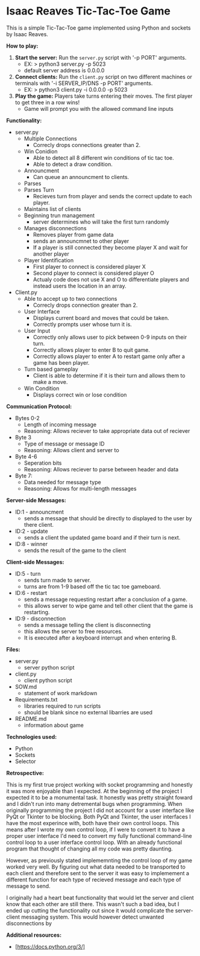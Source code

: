 # Isaac Reaves Tic-Tac-Toe Game 

This is a simple Tic-Tac-Toe game implemented using Python and sockets by Isaac Reaves.

**How to play:**
1. **Start the server:** Run the `server.py` script with '-p PORT' arguments.
    * EX: > python3 server.py -p 5023
    * default server address is 0.0.0.0
3. **Connect clients:** Run the `client.py` script on two different machines or terminals with '-i SERVER_IP/DNS -p PORT' arguments.
    * EX: > python3 client.py -i 0.0.0.0 -p 5023
5. **Play the game:** Players take turns entering their moves. The first player to get three in a row wins!
    * Game will prompt you with the allowed command line inputs

**Functionality:**
* server.py
  * Multiple Connections
    * Correcly drops connections greater than 2.
  * Win Conidion
    * Able to detect all 8 different win conditions of tic tac toe.
    * Able to detect a draw condition.
  * Announcment
    * Can queue an announcment to clients.
  * Parses   
  * Parses Turn
    * Recieves turn from player and sends the correct update to each player.
  * Maintains list of clients
  * Beginning trun management
    * server determines who will take the first turn randomly  
  * Manages disconnections
    * Removes player from game data
    * sends an announcmnet to other player
    * If a player is still connected they become player X and wait for another player
  * Player Identification
    * First player to connect is considered player X
    * Second player to connect is considered player O
    * Actualy code does not use X and O to differentiate players and instead users the location in an array.
* Client.py
  * Able to accept up to two connections
    * Correcly drops connection greater than 2.
  * User Interface
    * Displays current board and moves that could be taken.
    * Correctly prompts user whose turn it is.
  * User Input
    * Correctly only allows user to pick between 0-9 inputs on their turn.
    * Correctly allows player to enter B to quit game.
    * Correctly allows player to enter A to restart game only after a game has been player.
  * Turn based gameplay
    * Client is able to determine if it is their turn and allows them to make a move.
  * Win Condition
    * Displays correct win or lose condition

**Communication Protocol:**
* Bytes 0-2
   * Length of incoming message
   * Reasoning: Allows reciever to take appropriate data out of reciever
* Byte 3
   * Type of message or message ID
   * Reasoning: Allows client and server to
* Byte 4-6
   * Seperation bits
   * Reasoning: Allows reciever to parse between header and data
* Byte 7:
   * Data needed for message type
   * Reasoning: Allows for multi-length messages

**Server-side Messages:**
* ID:1 - announcment
  * sends a message that should be directly to displayed to the user by there client. 
* ID:2 - update
  * sends a client the updated game board and if their turn is next.
* ID:8 - winner
  * sends the result of the game to the client
  
**Client-side Messages:**
* ID:5 - turn
  * sends turn made to server.
  * turns are from 1-9 based off the tic tac toe gameboard. 
* ID:6 - restart
  * sends a message requesting restart after a conclusion of a game.
  * this allows server to wipe game and tell other client that the game is restarting.
* ID:9 - disconnection
  * sends a message telling the client is disconnecting
  * this allows the server to free resources.
  * It is executed after a keyboard interrupt and when entering B.

**Files:**
* server.py
  * server python script
* client.py
  * client python script
* SOW.md
  * statement of work markdown
* Requirements.txt
  * libraries required to run scripts
  * should be blank since no external libarries are used
* README.md
  * information about game

**Technologies used:**
* Python
* Sockets
* Selector

**Retrospective:**

This is my first true project working with socket programming and honestly it was more enjoyable than I expected. At the beginning of the project I expected it to be a monumental task. It honestly was pretty straight foward and I didn't run into many detremental bugs when programming. When originally programming the project I did not account for a user interface like PyQt or Tkinter to be blocking. Both PyQt and Tkinter, the user interfaces I have the most experince with, both have their own control loops. This means after I wrote my own control loop, if I were to convert it to have a proper user interface I'd need to convert my fully functional command-line control loop to a user interface control loop. With an already functional program that thought of changing all my code was pretty daunting.

However, as previously stated implememnting the control loop of my game worked very well. By figuring out what data needed to be transported to each client and therefore sent to the server it was easy to implemement a different function for each type of recieved message and each type of message to send. 

I originally had a heart beat functionality that would let the server and client know that each other are still there. This wasn't such a bad idea, but I ended up cutting the functionality out since it would complicate the server-client messaging system. This would however detect unwanted disconnections by 

**Additional resources:**
* [https://docs.python.org/3/]
